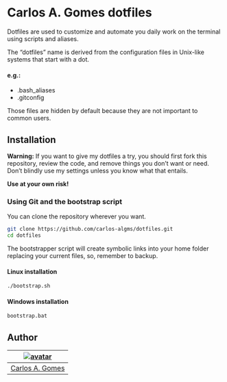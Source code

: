 # Carlos A. Gomes dotfiles

Dotfiles are used to customize and automate you daily work on the terminal using scripts and aliases.

The “dotfiles” name is derived from the configuration files in Unix-like systems that start with a dot.

#### e.g.:
* .bash_aliases
* .gitconfig

Those files are hidden by default because they are not important to common users.


## Installation

**Warning:** If you want to give my dotfiles a try, you should first fork this repository, review the code, and remove things you don’t want or need. Don’t blindly use my settings unless you know what that entails.

**Use at your own risk!**

### Using Git and the bootstrap script

You can clone the repository wherever you want.

```bash
git clone https://github.com/carlos-algms/dotfiles.git
cd dotfiles
```

The bootstrapper script will create symbolic links into your home folder replacing your current files, so, remember to backup.

#### Linux installation

```bash
./bootstrap.sh
```

#### Windows installation

```bat
bootstrap.bat
```

## Author

| [![avatar]][site] |
|---|
| [Carlos A. Gomes][site]|

[avatar]: https://avatars2.githubusercontent.com/u/4634613?s=120&v=4 "See more on my site."
[site]: http://carlos-algms.github.io/
